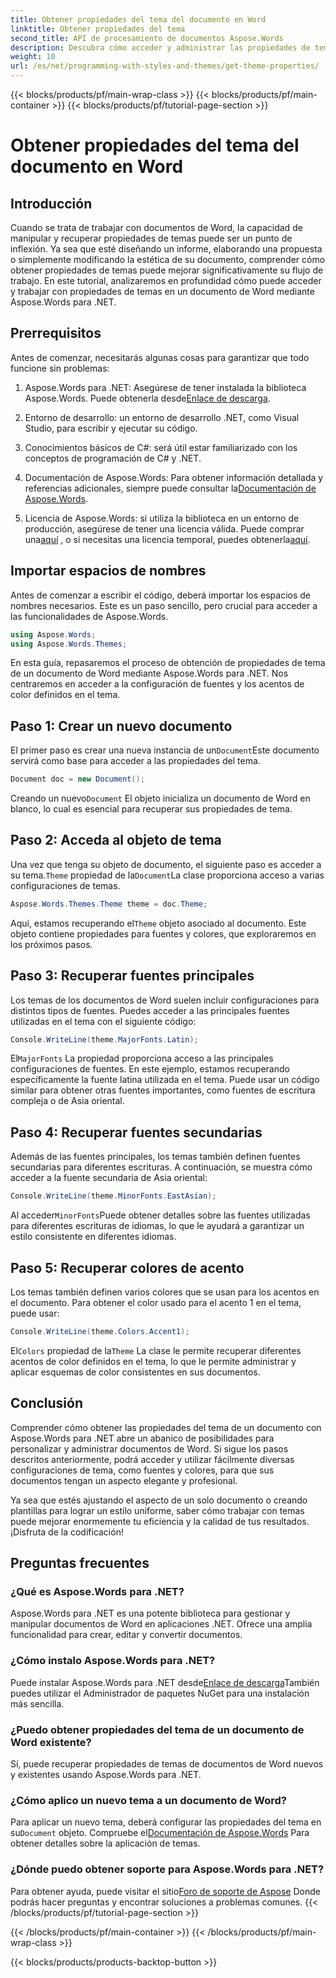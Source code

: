 ```yaml
---
title: Obtener propiedades del tema del documento en Word
linktitle: Obtener propiedades del tema
second_title: API de procesamiento de documentos Aspose.Words
description: Descubra cómo acceder y administrar las propiedades de temas de documentos en Word con Aspose.Words para .NET. Aprenda a recuperar fuentes y colores con nuestra guía.
weight: 10
url: /es/net/programming-with-styles-and-themes/get-theme-properties/
---
```


{{< blocks/products/pf/main-wrap-class >}}
{{< blocks/products/pf/main-container >}}
{{< blocks/products/pf/tutorial-page-section >}}

# Obtener propiedades del tema del documento en Word

## Introducción

Cuando se trata de trabajar con documentos de Word, la capacidad de manipular y recuperar propiedades de temas puede ser un punto de inflexión. Ya sea que esté diseñando un informe, elaborando una propuesta o simplemente modificando la estética de su documento, comprender cómo obtener propiedades de temas puede mejorar significativamente su flujo de trabajo. En este tutorial, analizaremos en profundidad cómo puede acceder y trabajar con propiedades de temas en un documento de Word mediante Aspose.Words para .NET.

## Prerrequisitos

Antes de comenzar, necesitarás algunas cosas para garantizar que todo funcione sin problemas:

1.  Aspose.Words para .NET: Asegúrese de tener instalada la biblioteca Aspose.Words. Puede obtenerla desde[Enlace de descarga](https://releases.aspose.com/words/net/).

2. Entorno de desarrollo: un entorno de desarrollo .NET, como Visual Studio, para escribir y ejecutar su código.

3. Conocimientos básicos de C#: será útil estar familiarizado con los conceptos de programación de C# y .NET.

4.  Documentación de Aspose.Words: Para obtener información detallada y referencias adicionales, siempre puede consultar la[Documentación de Aspose.Words](https://reference.aspose.com/words/net/).

5. Licencia de Aspose.Words: si utiliza la biblioteca en un entorno de producción, asegúrese de tener una licencia válida. Puede comprar una[aquí](https://purchase.aspose.com/buy) , o si necesitas una licencia temporal, puedes obtenerla[aquí](https://purchase.aspose.com/temporary-license/).

## Importar espacios de nombres

Antes de comenzar a escribir el código, deberá importar los espacios de nombres necesarios. Este es un paso sencillo, pero crucial para acceder a las funcionalidades de Aspose.Words.

```csharp
using Aspose.Words;
using Aspose.Words.Themes;
```

En esta guía, repasaremos el proceso de obtención de propiedades de tema de un documento de Word mediante Aspose.Words para .NET. Nos centraremos en acceder a la configuración de fuentes y los acentos de color definidos en el tema.

## Paso 1: Crear un nuevo documento

 El primer paso es crear una nueva instancia de un`Document`Este documento servirá como base para acceder a las propiedades del tema.

```csharp
Document doc = new Document();
```

 Creando un nuevo`Document` El objeto inicializa un documento de Word en blanco, lo cual es esencial para recuperar sus propiedades de tema.

## Paso 2: Acceda al objeto de tema

 Una vez que tenga su objeto de documento, el siguiente paso es acceder a su tema.`Theme` propiedad de la`Document`La clase proporciona acceso a varias configuraciones de temas.

```csharp
Aspose.Words.Themes.Theme theme = doc.Theme;
```

 Aquí, estamos recuperando el`Theme` objeto asociado al documento. Este objeto contiene propiedades para fuentes y colores, que exploraremos en los próximos pasos.

## Paso 3: Recuperar fuentes principales

Los temas de los documentos de Word suelen incluir configuraciones para distintos tipos de fuentes. Puedes acceder a las principales fuentes utilizadas en el tema con el siguiente código:

```csharp
Console.WriteLine(theme.MajorFonts.Latin);
```

 El`MajorFonts` La propiedad proporciona acceso a las principales configuraciones de fuentes. En este ejemplo, estamos recuperando específicamente la fuente latina utilizada en el tema. Puede usar un código similar para obtener otras fuentes importantes, como fuentes de escritura compleja o de Asia oriental.

## Paso 4: Recuperar fuentes secundarias

Además de las fuentes principales, los temas también definen fuentes secundarias para diferentes escrituras. A continuación, se muestra cómo acceder a la fuente secundaria de Asia oriental:

```csharp
Console.WriteLine(theme.MinorFonts.EastAsian);
```

 Al acceder`MinorFonts`Puede obtener detalles sobre las fuentes utilizadas para diferentes escrituras de idiomas, lo que le ayudará a garantizar un estilo consistente en diferentes idiomas.

## Paso 5: Recuperar colores de acento

Los temas también definen varios colores que se usan para los acentos en el documento. Para obtener el color usado para el acento 1 en el tema, puede usar:

```csharp
Console.WriteLine(theme.Colors.Accent1);
```

 El`Colors` propiedad de la`Theme` La clase le permite recuperar diferentes acentos de color definidos en el tema, lo que le permite administrar y aplicar esquemas de color consistentes en sus documentos.

## Conclusión

Comprender cómo obtener las propiedades del tema de un documento con Aspose.Words para .NET abre un abanico de posibilidades para personalizar y administrar documentos de Word. Si sigue los pasos descritos anteriormente, podrá acceder y utilizar fácilmente diversas configuraciones de tema, como fuentes y colores, para que sus documentos tengan un aspecto elegante y profesional.

Ya sea que estés ajustando el aspecto de un solo documento o creando plantillas para lograr un estilo uniforme, saber cómo trabajar con temas puede mejorar enormemente tu eficiencia y la calidad de tus resultados. ¡Disfruta de la codificación!

## Preguntas frecuentes

### ¿Qué es Aspose.Words para .NET?

Aspose.Words para .NET es una potente biblioteca para gestionar y manipular documentos de Word en aplicaciones .NET. Ofrece una amplia funcionalidad para crear, editar y convertir documentos.

### ¿Cómo instalo Aspose.Words para .NET?

 Puede instalar Aspose.Words para .NET desde[Enlace de descarga](https://releases.aspose.com/words/net/)También puedes utilizar el Administrador de paquetes NuGet para una instalación más sencilla.

### ¿Puedo obtener propiedades del tema de un documento de Word existente?

Sí, puede recuperar propiedades de temas de documentos de Word nuevos y existentes usando Aspose.Words para .NET.

### ¿Cómo aplico un nuevo tema a un documento de Word?

 Para aplicar un nuevo tema, deberá configurar las propiedades del tema en su`Document` objeto. Compruebe el[Documentación de Aspose.Words](https://reference.aspose.com/words/net/) Para obtener detalles sobre la aplicación de temas.

### ¿Dónde puedo obtener soporte para Aspose.Words para .NET?

 Para obtener ayuda, puede visitar el sitio[Foro de soporte de Aspose](https://forum.aspose.com/c/words/8) Donde podrás hacer preguntas y encontrar soluciones a problemas comunes.
{{< /blocks/products/pf/tutorial-page-section >}}

{{< /blocks/products/pf/main-container >}}
{{< /blocks/products/pf/main-wrap-class >}}

{{< blocks/products/products-backtop-button >}}
